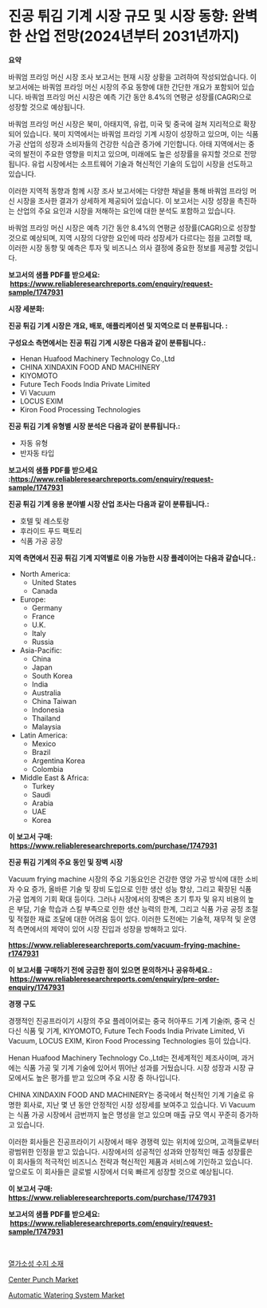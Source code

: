 <p><h1>진공 튀김 기계 시장 규모 및 시장 동향: 완벽한 산업 전망(2024년부터 2031년까지)</h1></p><p><strong>요약</strong></p>
<p><p>바쿼엄 프라잉 머신 시장 조사 보고서는 현재 시장 상황을 고려하여 작성되었습니다. 이 보고서에는 바쿼엄 프라잉 머신 시장의 주요 동향에 대한 간단한 개요가 포함되어 있습니다. 바쿼엄 프라잉 머신 시장은 예측 기간 동안 8.4%의 연평균 성장률(CAGR)으로 성장할 것으로 예상됩니다.</p><p>바쿼엄 프라잉 머신 시장은 북미, 아태지역, 유럽, 미국 및 중국에 걸쳐 지리적으로 확장되어 있습니다. 북미 지역에서는 바쿼엄 프라잉 기계 시장이 성장하고 있으며, 이는 식품 가공 산업의 성장과 소비자들의 건강한 식습관 증가에 기인합니다. 아태 지역에서는 중국의 발전이 주요한 영향을 미치고 있으며, 미래에도 높은 성장률을 유지할 것으로 전망됩니다. 유럽 시장에서는 소프트웨어 기술과 혁신적인 기술의 도입이 시장을 선도하고 있습니다.</p><p>이러한 지역적 동향과 함께 시장 조사 보고서에는 다양한 채널을 통해 바쿼엄 프라잉 머신 시장을 조사한 결과가 상세하게 제공되어 있습니다. 이 보고서는 시장 성장을 촉진하는 산업의 주요 요인과 시장을 저해하는 요인에 대한 분석도 포함하고 있습니다.</p><p>바쿼엄 프라잉 머신 시장은 예측 기간 동안 8.4%의 연평균 성장률(CAGR)으로 성장할 것으로 예상되며, 지역 시장의 다양한 요인에 따라 성장세가 다르다는 점을 고려할 때, 이러한 시장 동향 및 예측은 투자 및 비즈니스 의사 결정에 중요한 정보를 제공할 것입니다.</p></p>
<p><strong>보고서의 샘플 PDF를 받으세요: &nbsp;<a href="https://www.reliableresearchreports.com/enquiry/request-sample/1747931">https://www.reliableresearchreports.com/enquiry/request-sample/1747931</a></strong></p>
<p><strong>시장 세분화:</strong></p>
<p><strong> 진공 튀김 기계 시장은 개요, 배포, 애플리케이션 및 지역으로 더 분류됩니다. :</strong></p>
<p><strong>구성요소 측면에서는 진공 튀김 기계 시장은 다음과 같이 분류됩니다.:</strong></p>
<p><ul><li>Henan Huafood Machinery Technology Co.,Ltd</li><li>CHINA XINDAXIN FOOD AND MACHINERY</li><li>KIYOMOTO</li><li>Future Tech Foods India Private Limited</li><li>Vi Vacuum</li><li>LOCUS EXIM</li><li>Kiron Food Processing Technologies</li></ul></p>
<p><strong> 진공 튀김 기계 유형별 시장 분석은 다음과 같이 분류됩니다.:</strong></p>
<p><ul><li>자동 유형</li><li>반자동 타입</li></ul></p>
<p><strong>보고서의 샘플 PDF를 받으세요 :<a href="https://www.reliableresearchreports.com/enquiry/request-sample/1747931">https://www.reliableresearchreports.com/enquiry/request-sample/1747931</a></strong></p>
<p><strong> 진공 튀김 기계 응용 분야별 시장 산업 조사는 다음과 같이 분류됩니다.:</strong></p>
<p><ul><li>호텔 및 레스토랑</li><li>후라이드 푸드 팩토리</li><li>식품 가공 공장</li></ul></p>
<p><strong>지역 측면에서 진공 튀김 기계 지역별로 이용 가능한 시장 플레이어는 다음과 같습니다.:</strong></p>
<p><ul>
    <li>
        North America:
        <ul>
            <li>United States</li>
            <li>Canada</li>
        </ul>
    </li>
    <li>
        Europe:
        <ul>
            <li>Germany</li>
            <li>France</li>
            <li>U.K.</li>
            <li>Italy</li>
            <li>Russia</li>
        </ul>
    </li>
    <li>
        Asia-Pacific:
        <ul>
            <li>China</li>
            <li>Japan</li>
            <li>South Korea</li>
            <li>India</li>
            <li>Australia</li>
            <li>China Taiwan</li>
            <li>Indonesia</li>
            <li>Thailand</li>
            <li>Malaysia</li>
        </ul>
    </li>
    <li>
        Latin America:
        <ul>
            <li>Mexico</li>
            <li>Brazil</li>
            <li>Argentina Korea</li>
            <li>Colombia</li>
        </ul>
    </li>
    <li>
        Middle East & Africa:
        <ul>
            <li>Turkey</li>
            <li>Saudi</li>
            <li>Arabia</li>
            <li>UAE</li>
            <li>Korea</li>
        </ul>
    </li>
    </ul></p>
<p><strong>이 보고서 구매: &nbsp;<a href="https://www.reliableresearchreports.com/purchase/1747931">https://www.reliableresearchreports.com/purchase/1747931</a></strong></p>
<p><strong>진공 튀김 기계의 주요 동인 및 장벽 시장</strong></p>
<p><p>Vacuum frying machine 시장의 주요 기동요인은 건강한 영양 가공 방식에 대한 소비자 수요 증가, 올바른 기술 및 장비 도입으로 인한 생산 성능 향상, 그리고 확장된 식품 가공 업계의 기회 확대 등이다. 그러나 시장에서의 장벽은 초기 투자 및 유지 비용의 높은 부담, 기술 학습과 스킬 부족으로 인한 생산 능력의 한계, 그리고 식품 가공 공정 조절 및 적절한 재료 조달에 대한 어려움 등이 있다. 이러한 도전에는 기술적, 재무적 및 운영적 측면에서의 제약이 있어 시장 진입과 성장을 방해하고 있다.</p></p>
<p><strong><a href="https://www.reliableresearchreports.com/vacuum-frying-machine-r1747931">https://www.reliableresearchreports.com/vacuum-frying-machine-r1747931</a></strong></p>
<p><strong>이 보고서를 구매하기 전에 궁금한 점이 있으면 문의하거나 공유하세요.: &nbsp;<a href="https://www.reliableresearchreports.com/enquiry/pre-order-enquiry/1747931">https://www.reliableresearchreports.com/enquiry/pre-order-enquiry/1747931</a></strong></p>
<p><strong>경쟁 구도</strong></p>
<p><p>경쟁적인 진공프라이기 시장의 주요 플레이어로는 중국 허아푸드 기계 기술㈜, 중국 신다신 식품 및 기계, KIYOMOTO, Future Tech Foods India Private Limited, Vi Vacuum, LOCUS EXIM, Kiron Food Processing Technologies 등이 있습니다. </p><p>Henan Huafood Machinery Technology Co.,Ltd는 전세계적인 제조사이며, 과거에는 식품 가공 및 기계 기술에 있어서 뛰어난 성과를 거뒀습니다. 시장 성장과 시장 규모에서도 높은 평가를 받고 있으며 주요 시장 중 하나입니다. </p><p>CHINA XINDAXIN FOOD AND MACHINERY는 중국에서 혁신적인 기계 기술로 유명한 회사로, 지난 몇 년 동안 안정적인 시장 성장세를 보여주고 있습니다. Vi Vacuum는 식품 가공 시장에서 금번까지 높은 명성을 얻고 있으며 매출 규모 역시 꾸준히 증가하고 있습니다. </p><p>이러한 회사들은 진공프라이기 시장에서 매우 경쟁력 있는 위치에 있으며, 고객들로부터 광범위한 인정을 받고 있습니다. 시장에서의 성공적인 성과와 안정적인 매출 성장률은 이 회사들의 적극적인 비즈니스 전략과 혁신적인 제품과 서비스에 기인하고 있습니다. 앞으로도 이 회사들은 글로벌 시장에서 더욱 빠르게 성장할 것으로 예상됩니다.</p></p>
<p><strong>이 보고서 구매: &nbsp; <a href="https://www.reliableresearchreports.com/purchase/1747931">https://www.reliableresearchreports.com/purchase/1747931</a></strong></p>
<p><strong>보고서의 샘플 PDF를 받으세요: &nbsp;<a href="https://www.reliableresearchreports.com/enquiry/request-sample/1747931">https://www.reliableresearchreports.com/enquiry/request-sample/1747931</a></strong><strong></strong></p>
<p>&nbsp;</p>
<p><p><a href="https://medium.com/@thadnader1941/%EC%97%B4%EA%B0%80%EC%86%8C%EC%84%B1-%EC%86%8C%EC%9E%AC-%EC%8B%9C%EC%9E%A5%EC%9D%80-%EC%8B%9C%EC%9E%A5-%EC%A0%90%EC%9C%A0%EC%9C%A8-%EC%8B%9C%EC%9E%A5-%ED%8A%B8%EB%A0%8C%EB%93%9C-%EB%B0%8F-%EC%8B%9C%EC%9E%A5-%EC%84%B1%EC%9E%A5%EC%97%90-%EB%8C%80%ED%95%9C-%EC%A0%95%EB%B3%B4%EB%A5%BC-%EC%A0%9C%EA%B3%B5%ED%95%A9%EB%8B%88%EB%8B%A4-7236ae25d83c">열가소성 수지 소재</a></p><p><a href="https://github.com/peachesmcdowel1/Market-Research-Report-List-2/blob/main/center-punch-market.md">Center Punch Market</a></p><p><a href="https://github.com/edytherolanlouisejk1miz0wig/Market-Research-Report-List-2/blob/main/automatic-watering-system-market.md">Automatic Watering System Market</a></p></p>